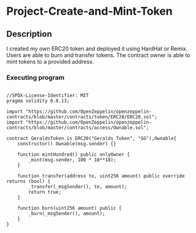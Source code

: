 # Project-Create-and-Mint-Token

## Description

I created my own ERC20 token and deployed it using HardHat or Remix. Users are able to burn and transfer tokens. The contract owner is able to mint tokens to a provided address.

### Executing program


```

//SPDX-License-Identifier: MIT
pragma solidity 0.8.13;

import "https://github.com/OpenZeppelin/openzeppelin-contracts/blob/master/contracts/token/ERC20/ERC20.sol";
import "https://github.com/OpenZeppelin/openzeppelin-contracts/blob/master/contracts/access/Ownable.sol";

contract GeraldsToken is ERC20("Geralds Token", "GG"),Ownable{
    constructor() Ownable(msg.sender) {}

    function mintHundred() public onlyOwner {
        _mint(msg.sender, 100 * 10**18);
    }

    function transfer(address to, uint256 amount) public override returns (bool) {
        _transfer(_msgSender(), to, amount);
        return true;
    }

    function burn(uint256 amount) public {
        _burn(_msgSender(), amount);
    }
} 



```

